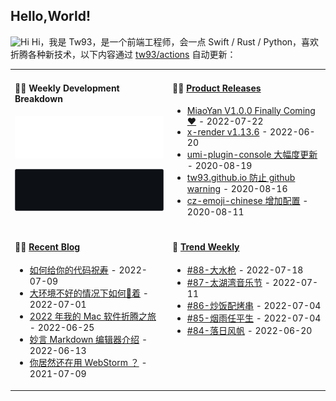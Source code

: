 ## Hello,World!

<img src='https://qpluspicture.oss-cn-beijing.aliyuncs.com/6LjjQA/Hi.gif' alt='Hi' width="24"/> Hi，我是 Tw93，是一个前端工程师，会一点 Swift / Rust / Python，喜欢折腾各种新技术，以下内容通过 <a href="https://github.com/tw93/tw93/actions" target="_blank">tw93/actions</a> 自动更新：

<table width="960px">
<tr>
<td valign="top" width="50%">

#### 🏊‍♂️ Weekly Development Breakdown

![light](https://raw.githubusercontent.com/tw93/tw93/master/images/wakatime_weekly_language_stats.svg#gh-light-mode-only)

![dark](https://raw.githubusercontent.com/tw93/tw93/master/images/wakatime_weekly_language_stats_black.svg#gh-dark-mode-only)

</td>
<td valign="top" width="50%">

#### 🏋️‍♀️ <a href="https://github.com/tw93/tw93/blob/main/releases.md" target="_blank">Product Releases</a>

<!-- recent_releases starts -->
* <a href='https://github.com/tw93/MiaoYan/releases/tag/V1.0.0' target='_blank'>MiaoYan V1.0.0 Finally Coming ❤️</a> - 2022-07-22
* <a href='https://github.com/alibaba/x-render/releases/tag/v1.13.6' target='_blank'>x-render v1.13.6</a> - 2022-06-20
* <a href='https://github.com/tw93/umi-plugin-console/releases/tag/v0.2.2' target='_blank'>umi-plugin-console 大幅度更新</a> - 2020-08-19
* <a href='https://github.com/tw93/tw93.github.io/releases/tag/v0.2.0' target='_blank'>tw93.github.io 防止 github warning</a> - 2020-08-16
* <a href='https://github.com/tw93/cz-emoji-chinese/releases/tag/v0.3.1' target='_blank'>cz-emoji-chinese 增加配置</a> - 2020-08-11
<!-- recent_releases ends -->

</td>
</tr>
<tr>
<td valign="top" width="50%">

#### 🤾‍♂️ <a href="https://tw93.fun" target="_blank">Recent Blog</a>

<!-- blog starts -->
* <a href='https://tw93.fun//2022-07-09/code.html' target='_blank'>如何给你的代码祝寿</a> - 2022-07-09
* <a href='https://tw93.fun//2022-07-01/gou.html' target='_blank'>大环境不好的情况下如何🐶着</a> - 2022-07-01
* <a href='https://tw93.fun//2022-06-25/mac.html' target='_blank'>2022 年我的 Mac 软件折腾之旅</a> - 2022-06-25
* <a href='https://tw93.fun//2022-06-13/a-good-markdown-copy.html' target='_blank'>妙言 Markdown 编辑器介绍</a> - 2022-06-13
* <a href='https://tw93.fun//2021-07-09/webstorm.html' target='_blank'>你居然还在用 WebStorm ？</a> - 2021-07-09
<!-- blog ends -->

</td>
<td valign="top" width="50%">

#### 🎉 <a href="https://github.com/tw93/weekly" target="_blank">Trend Weekly</a>

<!-- weekly starts -->

* [#88-大水枪](https://github.com/tw93/weekly/tree/main/md/%2388-%E5%A4%A7%E6%B0%B4%E6%9E%AA.md) - 2022-07-18
* [#87-太湖湾音乐节](https://github.com/tw93/weekly/tree/main/md/%2387-%E5%A4%AA%E6%B9%96%E6%B9%BE%E9%9F%B3%E4%B9%90%E8%8A%82.md) - 2022-07-11
* [#86-炒饭配烤串](https://github.com/tw93/weekly/tree/main/md/%2386-%E7%82%92%E9%A5%AD%E9%85%8D%E7%83%A4%E4%B8%B2.md) - 2022-07-04
* [#85-烟雨任平生](https://github.com/tw93/weekly/tree/main/md/%2385-%E7%83%9F%E9%9B%A8%E4%BB%BB%E5%B9%B3%E7%94%9F.md) - 2022-07-04
* [#84-落日风帆](https://github.com/tw93/weekly/tree/main/md/%2384-%E8%90%BD%E6%97%A5%E9%A3%8E%E5%B8%86.md) - 2022-06-20

<!-- weekly ends -->

</td>
</tr>

</table>
